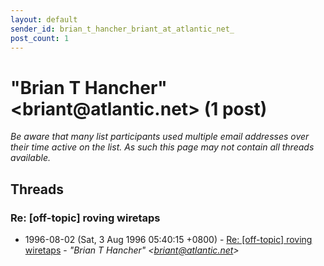 ```yaml
---
layout: default
sender_id: brian_t_hancher_briant_at_atlantic_net_
post_count: 1
---
```


# "Brian T Hancher" <briant<span>@</span>atlantic.net> (1 post)

_Be aware that many list participants used multiple email addresses over their time active on the list. As such this page may not contain all threads available._

## Threads

### Re: [off-topic] roving wiretaps
+ 1996-08-02 (Sat, 3 Aug 1996 05:40:15 +0800) - [Re: [off-topic] roving wiretaps](/archive/1996/08/aed949edf4975ae4241b1e86842718f1f01902d18fcc67bfcc4a85417db42228) - _"Brian T Hancher" \<briant@atlantic.net\>_

